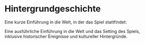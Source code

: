 # Hintergrundgeschichte
Eine kurze Einführung in die Welt, in der das Spiel stattfindet:

Eine ausführliche Einführung in die Welt und das Setting des Spiels, inklusive historischer Ereignisse und kultureller Hintergründe.
